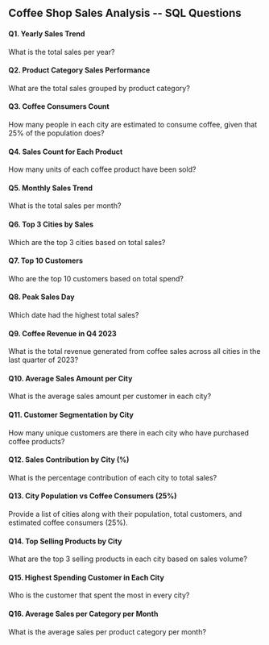 ## Coffee Shop Sales Analysis -- SQL Questions

#### Q1. Yearly Sales Trend

What is the total sales per year?

#### Q2. Product Category Sales Performance

What are the total sales grouped by product category?

#### Q3. Coffee Consumers Count

How many people in each city are estimated to consume coffee, given that
25% of the population does?

#### Q4. Sales Count for Each Product

How many units of each coffee product have been sold?

#### Q5. Monthly Sales Trend

What is the total sales per month?

#### Q6. Top 3 Cities by Sales

Which are the top 3 cities based on total sales?

#### Q7. Top 10 Customers

Who are the top 10 customers based on total spend?

#### Q8. Peak Sales Day

Which date had the highest total sales?

#### Q9. Coffee Revenue in Q4 2023

What is the total revenue generated from coffee sales across all cities
in the last quarter of 2023?

#### Q10. Average Sales Amount per City

What is the average sales amount per customer in each city?

#### Q11. Customer Segmentation by City

How many unique customers are there in each city who have purchased
coffee products?

#### Q12. Sales Contribution by City (%)

What is the percentage contribution of each city to total sales?

#### Q13. City Population vs Coffee Consumers (25%)

Provide a list of cities along with their population, total customers,
and estimated coffee consumers (25%).

#### Q14. Top Selling Products by City

What are the top 3 selling products in each city based on sales volume?

#### Q15. Highest Spending Customer in Each City

Who is the customer that spent the most in every city?

#### Q16. Average Sales per Category per Month

What is the average sales per product category per month?
